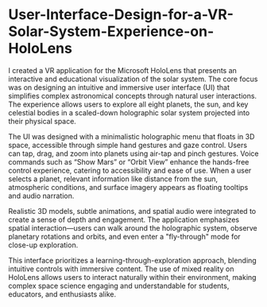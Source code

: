 # User-Interface-Design-for-a-VR-Solar-System-Experience-on-HoloLens
I created a VR application for the Microsoft HoloLens that presents an interactive and educational visualization of the solar system. The core focus was on designing an intuitive and immersive user interface (UI) that simplifies complex astronomical concepts through natural user interactions. The experience allows users to explore all eight planets, the sun, and key celestial bodies in a scaled-down holographic solar system projected into their physical space.

The UI was designed with a minimalistic holographic menu that floats in 3D space, accessible through simple hand gestures and gaze control. Users can tap, drag, and zoom into planets using air-tap and pinch gestures. Voice commands such as “Show Mars” or “Orbit View” enhance the hands-free control experience, catering to accessibility and ease of use. When a user selects a planet, relevant information like distance from the sun, atmospheric conditions, and surface imagery appears as floating tooltips and audio narration.

Realistic 3D models, subtle animations, and spatial audio were integrated to create a sense of depth and engagement. The application emphasizes spatial interaction—users can walk around the holographic system, observe planetary rotations and orbits, and even enter a "fly-through" mode for close-up exploration.

This interface prioritizes a learning-through-exploration approach, blending intuitive controls with immersive content. The use of mixed reality on HoloLens allows users to interact naturally within their environment, making complex space science engaging and understandable for students, educators, and enthusiasts alike.
